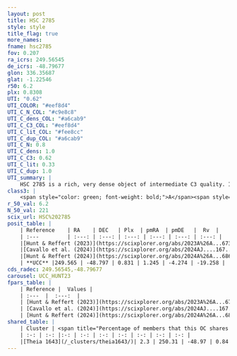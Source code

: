 ```yaml
---
layout: post
title: HSC 2785
style: style
title_flag: true
more_names: 
fname: hsc2785
fov: 0.207
ra_icrs: 249.56545
de_icrs: -48.79677
glon: 336.35687
glat: -1.22546
r50: 6.2
plx: 0.8308
UTI: "0.62"
UTI_COLOR: "#eef8d4"
UTI_C_N_COL: "#c9e8c8"
UTI_C_dens_COL: "#a6cab9"
UTI_C_C3_COL: "#eef8d4"
UTI_C_lit_COL: "#fee8cc"
UTI_C_dup_COL: "#a6cab9"
UTI_C_N: 0.8
UTI_C_dens: 1.0
UTI_C_C3: 0.62
UTI_C_lit: 0.33
UTI_C_dup: 1.0
UTI_summary: |
    HSC 2785 is a rich, very dense object of intermediate C3 quality. It was recently reported in the literature.<br><br>This object shares a very small percentage of members with at least one entry reported in the same catalogue.
class3: |
    <span style="color: green; font-weight: bold;">A</span><span style="color: red; font-weight: bold;">C</span>
r_50_val: 6.2
N_50_val: 221
scix_url: HSC%202785
posit_table: |
    | Reference    | RA    | DEC   | Plx  | pmRA  | pmDE   |  Rv  |
    | :---         | :---: | :---: | :---: | :---: | :---: | :---: |
    |[Hunt & Reffert (2023)](https://scixplorer.org/abs/2023A%26A...673A.114H) | 249.552 | -48.802 | 0.815 | 1.243 | -4.276 | -32.776 |
    |[Cavallo et al. (2024)](https://scixplorer.org/abs/2024AJ....167...12C) | 249.549 | -48.785 | 0.838 | -- | -- | -- |
    |[Hunt & Reffert (2024)](https://scixplorer.org/abs/2024A%26A...686A..42H) | 249.552 | -48.802 | 0.815 | 1.243 | -4.276 | -32.776 |
    | **UCC** |249.565 | -48.797 | 0.831 | 1.245 | -4.274 | -19.258 | 
cds_radec: 249.56545,-48.79677
carousel: UCC_HUNT23
fpars_table: |
    | Reference |  Values |
    | :---  |  :---:  |
    | [Hunt & Reffert (2023)](https://scixplorer.org/abs/2023A%26A...673A.114H) | `AV50=2.125, diffAV50=2.397, MOD50=10.267, logAge50=6.62` |
    | [Cavallo et al. (2024)](https://scixplorer.org/abs/2024AJ....167...12C) | `AV50=2.36, dMod50=10.58, logAge50=6.8, [Fe/H]50=-0.22` |
    | [Hunt & Reffert (2024)](https://scixplorer.org/abs/2024A%26A...686A..42H) | `MassJ=747.209` |
shared_table: |
    | Cluster | <span title="Percentage of members that this OC shares with the ones listed">%</span>   | RA   | DEC   | Plx   | pmRA  | pmDE  | Rv | UTI |
    | :-: | :-: |:-: | :-: | :-: | :-: | :-: | :-: | :-: |
    |[Theia 1643](/_clusters/theia1643/)| 2.3 | 250.31 | -48.97 | 0.84 | 0.8 | -4.53 | -28.04 |0.25 |
---
```

